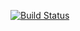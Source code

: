 [![Build Status](https://travis-ci.com/evansuong/Project110.svg?branch=master)](https://travis-ci.com/evansuong/Project110)
